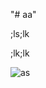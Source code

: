 "# aa" 

;ls;lk

;lk;lk

![as](https://github.com/user-attachments/assets/a72104a6-84da-45ff-be8e-2d724cd3d7b2)
